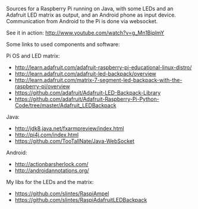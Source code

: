 Sources for a Raspberry Pi running on Java, with some LEDs and an Adafruit LED matrix as output, and an Android phone as input device. Communication from Android to the Pi is done via websocket.

See it in action: http://www.youtube.com/watch?v=g_Mn1BiplmY


Some links to used components and software:

Pi OS and LED matrix:
* http://learn.adafruit.com/adafruit-raspberry-pi-educational-linux-distro/
* http://learn.adafruit.com/adafruit-led-backpack/overview
* http://learn.adafruit.com/matrix-7-segment-led-backpack-with-the-raspberry-pi/overview
* https://github.com/adafruit/Adafruit-LED-Backpack-Library
* https://github.com/adafruit/Adafruit-Raspberry-Pi-Python-Code/tree/master/Adafruit_LEDBackpack

Java:
* http://jdk8.java.net/fxarmpreview/index.html
* http://pi4j.com/index.html
* https://github.com/TooTallNate/Java-WebSocket

Android:
* http://actionbarsherlock.com/
* http://androidannotations.org/

My libs for the LEDs and the matrix:
* https://github.com/slintes/RaspiAmpel
* https://github.com/slintes/RaspiAdafruitLEDBackpack


